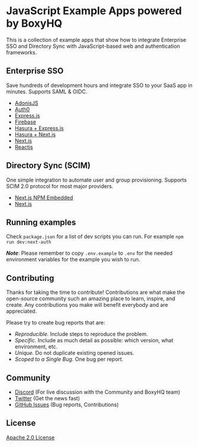 # JavaScript Example Apps powered by BoxyHQ

This is a collection of example apps that show how to integrate  Enterprise SSO and Directory Sync with JavaScript-based web and authentication frameworks.

## Enterprise SSO

Save hundreds of development hours and integrate SSO to your SaaS app in minutes. Supports SAML & OIDC.

- [AdonisJS](https://github.com/boxyhq/jackson-examples/tree/main/apps/adonisjs)
- [Auth0](https://github.com/boxyhq/jackson-examples/tree/main/apps/auth0-user-store)
- [Express.js](https://github.com/boxyhq/jackson-examples/tree/main/apps/express)
- [Firebase](https://github.com/boxyhq/jackson-examples/tree/main/apps/firebase-user-store)
- [Hasura + Express.js](https://github.com/boxyhq/jackson-examples/tree/main/apps/hasura-express)
- [Hasura + Next.js](https://github.com/boxyhq/jackson-examples/tree/main/apps/hasura-nextjs)
- [Next.js](https://github.com/boxyhq/jackson-examples/tree/main/apps/next-auth)
- [Reactjs](https://github.com/boxyhq/jackson-examples/tree/main/apps/react)





## Directory Sync (SCIM)

One simple integration to automate user and group provisioning. Supports SCIM 2.0 protocol for most major providers.

- [Next.js NPM Embedded](https://github.com/boxyhq/jackson-examples/tree/main/apps/directory-sync-embedded)
- [Next.js](https://github.com/boxyhq/jackson-examples/tree/main/apps/directory-sync)

## Running examples

Check `package.json` for a list of dev scripts you can run. For example `npm run dev:next-auth`

**_Note_**: Please remember to copy `.env.example` to `.env` for the needed environment variables for the example you wish to run.

## Contributing

Thanks for taking the time to contribute! Contributions are what make the open-source community such an amazing place to learn, inspire, and create. Any contributions you make will benefit everybody and are appreciated.

Please try to create bug reports that are:

- _Reproducible._ Include steps to reproduce the problem.
- _Specific._ Include as much detail as possible: which version, what environment, etc.
- _Unique._ Do not duplicate existing opened issues.
- _Scoped to a Single Bug._ One bug per report.

## Community

- [Discord](https://discord.gg/uyb7pYt4Pa) (For live discussion with the Community and BoxyHQ team)
- [Twitter](https://twitter.com/BoxyHQ) (Get the news fast)
- [GitHub Issues](https://github.com/boxyhq/jackson-examples/issues) (Bug reports, Contributions)

## License

[Apache 2.0 License](https://github.com/boxyhq/jackson/blob/main/LICENSE)
